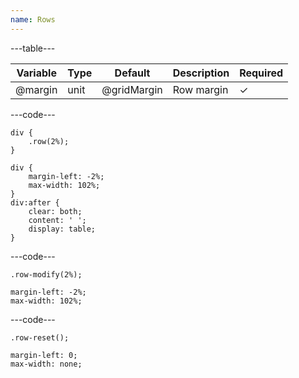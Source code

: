 ```yaml
---
name: Rows
---
```


---table---

| Variable | Type | Default     | Description | Required |
| -------- | ---- | ----------- | ----------- | -------- |
| @margin  | unit | @gridMargin | Row margin  | &#10003; |

---code---

```less
div {
	.row(2%);
}
```

```less
div {
	margin-left: -2%;
	max-width: 102%;
}
div:after {
	clear: both;
	content: ' ';
	display: table;
}
```

---code---

```less
.row-modify(2%);
```

```less
margin-left: -2%;
max-width: 102%;
```

---code---

```less
.row-reset();
```

```less
margin-left: 0;
max-width: none;
```